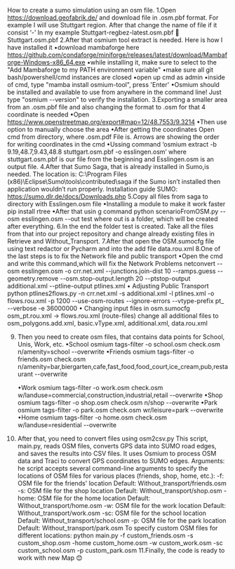 How to create a sumo simulation using an osm file.
1.Open https://download.geofabrik.de/ and download file in .osm.pbf format. For example I will use Stuttgart region. After that change the name of file if it consist ‘-’ In my example Stuttgart-regbez-latest.osm.pbf  Stuttgart.osm.pbf
2.After that osmium tool extract is needed. Here is how I have installed it
	•download mambaforge here 	https://github.com/condaforge/miniforge/releases/latest/download/Mambaforge-Windows-x86_64.exe
	•while installing it, make sure to select to the "Add Mambaforge to my PATH environment variable"
	•make sure all git bash/powershell/cmd instances are closed
	•open up cmd as admin
	•inside of cmd, type "mamba install osmium-tool", press 'Enter'
	•Osmium should be installed and available to use from anywhere in the command line! Just type "osmium --version" to verify the installation.
3.Exporting a smaller area from an .osm.pbf file and also changing the format to .osm for that 4 coordinate is needed
	•Open https://www.openstreetmap.org/export#map=12/48.7553/9.3214
	•Then use option to manually choose the area
	•After getting the coordinates Open cmd from directory, where .osm.pdf File is. Arrows are showing the order for writing coordinates in the cmd
	•Ussing command ‘osmium extract -b 9.19,48.7,9.43,48.8 stuttgart.osm.pbf -o esslingen.osm’ where  stuttgart.osm.pbf is our file from the beginning and Esslingen.osm is an output file.
4.After that Sumo Saga, that is already installed in Sumo,is needed. The location is: C:\Program Files (x86)\Eclipse\Sumo\tools\contributed\saga if the Sumo isn’t installed then application wouldn’t run properly. Installation guide SUMO: https://sumo.dlr.de/docs/Downloads.php
5.Copy all files from saga to directory with Esslingen.osm file
	•Installing a module to make it work faster pip install rtree
	•After that usin g command python scenarioFromOSM.py --osm esslingen.osm  --out test where out is a folder, which will be created after everything.
6.In the end the folder test is created. Take all the files from that into our project repository and change already existing files in Retrieve and Without_Transport.
7.After that open the OSM.sumocfg file using text redactor or Pycharm and into the <addition files> add file data.rou.xml
8.One of the last steps is to fix the Network file and public transport
	•Open the cmd and write this command,which will fix the Network Problems
	netconvert --osm esslingen.osm -o crr.net.xml --junctions.join-dist 10 --ramps.guess --geometry.remove --osm.stop-output.length 20 --ptstop-output additional.xml --ptline-output ptlines.xml
	• Adjusting Public Transport
	python ptlines2flows.py -n crr.net.xml -s additional.xml -l ptlines.xml -o flows.rou.xml -p 1200 --use-osm-routes --ignore-errors --vtype-prefix pt_ --verbose -e 36000000
	• Changing input files in osm.sumocfg
	osm_pt.rou.xml -> flows.rou.xml 
	(route-files)
	change all additional files to osm_polygons.add.xml, basic.vType.xml, additional.xml, data.rou.xml

9. Then you need to create osm files, that contains data points for School, Unis, Work, etc.
	•School
osmium tags-filter -o school.osm check.osm n/amenity=school --overwrite
	•Friends
osmium tags-filter -o friends.osm check.osm n/amenity=bar,biergarten,cafe,fast_food,food_court,ice_cream,pub,restaurant --overwrite

	•Work
osmium tags-filter -o work.osm check.osm w/landuse=commercial,construction,industrial,retail --overwrite
	•Shop
osmium tags-filter -o shop.osm check.osm n/shop --overwrite
	•Park
osmium tags-filter -o park.osm check.osm wr/leisure=park --overwrite
	•Home
osmium tags-filter -o home.osm check.osm w/landuse=residential --overwrite
10. After that, you need to convert files using osm2csv.py
	This script, main.py, reads OSM files, converts GPS data into SUMO road edges, and saves the results into CSV files. It uses Osmium to process OSM data and Traci to convert GPS coordinates to SUMO edges.
	Arguments:
	he script accepts several command-line arguments to specify the locations of OSM files for various places (friends, shop, home, etc.):
	-f: OSM file for the friends' location
	Default: Without_transport/friends.osm
	-s: OSM file for the shop location
	Default: Without_transport/shop.osm
	-home: OSM file for the home location
	Default: Without_transport/home.osm
	-w: OSM file for the work location
	Default: Without_transport/work.osm
	-sc: OSM file for the school location
	Default: Without_transport/school.osm
	-p: OSM file for the park location
	Default: Without_transport/park.osm
	To specify custom OSM files for different locations:
	python main.py -f custom_friends.osm -s custom_shop.osm -home custom_home.osm -w custom_work.osm -sc custom_school.osm -p custom_park.osm
11.Finally, the code is ready to work with new Map 😊
